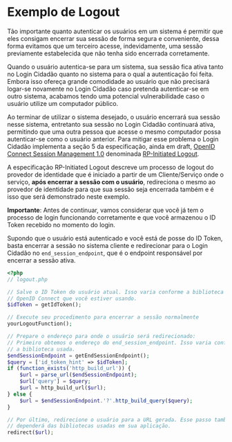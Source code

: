 Exemplo de Logout
=================

Tão importante quanto autenticar os usuários em um sistema é permitir que eles
consigam encerrar sua sessão de forma segura e conveniente, dessa forma evitamos
que um terceiro acesse, indevidamente, uma sessão previamente estabelecida que
não tenha sido encerrada corretamente.

Quando o usuário autentica-se para um sistema, sua sessão fica ativa tanto no
Login Cidadão quanto no sistema para o qual a autenticação foi feita. Embora isso
ofereça grande comodidade ao usuário que não precisará logar-se novamente no
Login Cidadão caso pretenda autenticar-se em outro sistema, acabamos tendo uma
potencial vulnerabilidade caso o usuário utilize um computador público.

Ao terminar de utilizar o sistema desejado, o usuário encerrará sua sessão nesse 
sistema, entretanto sua sessão no Login Cidadão continuará ativa, permitindo que
uma outra pessoa que acesse o mesmo computador possa autenticar-se como o usuário
anterior. Para mitigar esse problema o Login Cidadão implementa a seção 5 da
especificação, ainda em draft, [OpenID Connect Session Management 1.0](http://openid.net/specs/openid-connect-session-1_0.html)
denominada [RP-Initiated Logout](http://openid.net/specs/openid-connect-session-1_0.html#RPLogout).

A especificação RP-Initiated Logout descreve um processo de logout do provedor
de identidade que é iniciado a partir de um Cliente/Serviço onde o serviço, **após
encerrar a sessão com o usuário**, redireciona o mesmo ao provedor de identidade 
para que sua sessão seja encerrada também e é isso que será demonstrado neste
exemplo.

**Importante**: Antes de continuar, vamos considerar que você já tem o processo
de login funcionando corretamente e que você armazenou o ID Token recebido no
momento do login.

Supondo que o usuário está autenticado e você está de posse do ID Token, basta
encerrar a sessão no sistema cliente e redirecionar para o Login Cidadão no
`end_session_endpoint`, que é o endpoint responsável por encerrar a sessão ativa.

``` php
<?php
// logout.php

// Salve o ID Token do usuário atual. Isso varia conforme a biblioteca
// OpenID Connect que você estiver usando.
$idToken = getIdToken();

// Execute seu procedimento para encerrar a sessão normalmente
yourLogoutFunction();

// Prepare o endereço para onde o usuário será redirecionado:
// Primeiro obtemos o endereço do end_session_endpoint. Isso varia conforme
// a biblioteca usada.
$endSessionEndpoint = getEndSessionEndpoint();
$query = ['id_token_hint' => $idToken];
if (function_exists('http_build_url')) {
    $url = parse_url($endSessionEndpoint);
    $url['query'] = $query;
    $url = http_build_url($url);
} else {
    $url = $endSessionEndpoint.'?'.http_build_query($query);
}

// Por último, redirecione o usuário para a URL gerada. Esse passo também
// dependerá das bibliotecas usadas em sua aplicação.
redirect($url);
```
